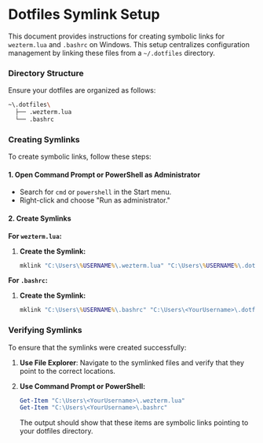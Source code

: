# Dotfiles Symlink Setup

This document provides instructions for creating symbolic links for `wezterm.lua` and `.bashrc` on Windows. This setup centralizes configuration management by linking these files from a `~/.dotfiles` directory.

### Directory Structure

Ensure your dotfiles are organized as follows:

```bash
~\.dotfiles\
  ├── .wezterm.lua
  └── .bashrc
```

### Creating Symlinks

To create symbolic links, follow these steps:

#### **1. Open Command Prompt or PowerShell as Administrator**

- Search for `cmd` or `powershell` in the Start menu.
- Right-click and choose "Run as administrator."

#### **2. Create Symlinks**

**For `wezterm.lua`:**

1. **Create the Symlink:**

   ```cmd
   mklink "C:\Users\%USERNAME%\.wezterm.lua" "C:\Users\%USERNAME%\.dotfiles\.wezterm.lua"
   ```

**For `.bashrc`:**

1. **Create the Symlink:**

   ```cmd
   mklink "C:\Users\%USERNAME%\.bashrc" "C:\Users\<YourUsername>\.dotfiles\.bashrc"
   ```

### Verifying Symlinks

To ensure that the symlinks were created successfully:

1. **Use File Explorer**: Navigate to the symlinked files and verify that they point to the correct locations.

2. **Use Command Prompt or PowerShell:**

   ```powershell
   Get-Item "C:\Users\<YourUsername>\.wezterm.lua"
   Get-Item "C:\Users\<YourUsername>\.bashrc"
   ```

   The output should show that these items are symbolic links pointing to your dotfiles directory.
